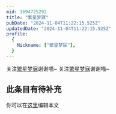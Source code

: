 ```yaml
---
mid: 1694725292
title: "繁星梦寐"
pubDate: "2024-11-04T11:22:15.525Z"
updatedDate: "2024-11-04T11:22:15.525Z"
profile:
  {
    Nickname: ["繁星梦寐"],
  }
---
```


关注[繁星梦寐](https://space.bilibili.com/1694725292)谢谢喵~ 关注[繁星梦寐](https://space.bilibili.com/1694725292)谢谢喵~

## 此条目有待补充
你可以在[这里](https://github.com/Yuhanawa/VTuber.ICU/edit/master/src/content/v/繁星梦寐/index.md)编辑本文
